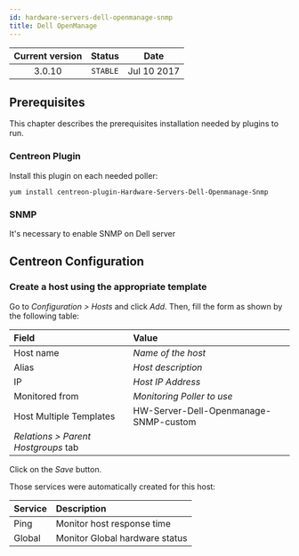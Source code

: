 ```yaml
---
id: hardware-servers-dell-openmanage-snmp
title: Dell OpenManage
---
```


| Current version | Status | Date |
| :-: | :-: | :-: |
| 3.0.10 | `STABLE` | Jul 10 2017 |

## Prerequisites

This chapter describes the prerequisites installation needed by plugins to run.

### Centreon Plugin

Install this plugin on each needed poller:

``` shell
yum install centreon-plugin-Hardware-Servers-Dell-Openmanage-Snmp
```

### SNMP

It's necessary to enable SNMP on Dell server

## Centreon Configuration

### Create a host using the appropriate template

Go to *Configuration \> Hosts* and click *Add*. Then, fill the form as shown by the following table:

| Field                                | Value                                 |
| :----------------------------------- | :------------------------------------ |
| Host name                            | *Name of the host*                    |
| Alias                                | *Host description*                    |
| IP                                   | *Host IP Address*                     |
| Monitored from                       | *Monitoring Poller to use*            |
| Host Multiple Templates              | HW-Server-Dell-Openmanage-SNMP-custom |
| *Relations \> Parent Hostgroups* tab |                                       |

Click on the *Save* button.

Those services were automatically created for this host:

| Service | Description                    |
| :------ | :----------------------------- |
| Ping    | Monitor host response time     |
| Global  | Monitor Global hardware status |


